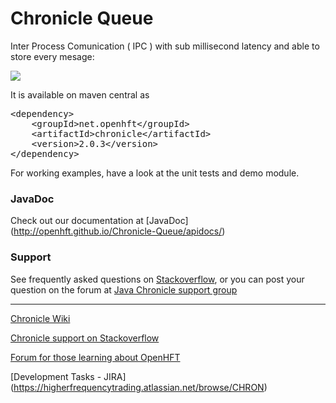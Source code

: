 # Chronicle Queue

Inter Process Comunication ( IPC ) with sub millisecond latency and able to store every mesage:

![](http://openhft.net/wp-content/uploads/2014/07/Chronicle-diagram_005.jpg)

It is available on maven central as

<pre>
&lt;dependency>
    &lt;groupId>net.openhft&lt;/groupId>
    &lt;artifactId>chronicle&lt;/artifactId>
    &lt;version>2.0.3&lt;/version>
&lt;/dependency>
</pre>

For working examples, have a look at the unit tests and demo module.



###  JavaDoc
Check out our documentation at [JavaDoc] (http://openhft.github.io/Chronicle-Queue/apidocs/)

###  Support

See frequently asked questions on [Stackoverflow](http://stackoverflow.com/tags/chronicle/info), or you can post your question on the forum at [Java Chronicle support group](https://groups.google.com/forum/?hl=en-GB#!forum/java-chronicle)


---

[Chronicle Wiki](https://github.com/OpenHFT/Java-Chronicle/wiki)


[Chronicle support on Stackoverflow](http://stackoverflow.com/tags/chronicle/info)

[Forum for those learning about OpenHFT](https://groups.google.com/forum/?hl=en-GB#!forum/open-hft)

[Development Tasks - JIRA] (https://higherfrequencytrading.atlassian.net/browse/CHRON)
